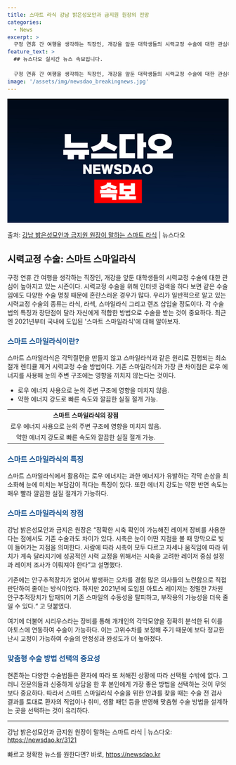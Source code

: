 ```yaml
---
title: 스마트 라식 강남 밝은성모안과 금지원 원장의 전망
categories:
  - News
excerpt: >
  구정 연휴 간 여행을 생각하는 직장인, 개강을 앞둔 대학생들의 시력교정 수술에 대한 관심이 높아지고 있는 시…
feature_text: >
  ## 뉴스다오 실시간 뉴스 속보입니다.

  구정 연휴 간 여행을 생각하는 직장인, 개강을 앞둔 대학생들의 시력교정 수술에 대한 관심이 높아지고 있는 시…
image: '/assets/img/newsdao_breakingnews.jpg'
---
```


![뉴스다오 속보](/assets/img/newsdao_breakingnews.jpg)

<p>출처: <a href="https://newsdao.kr/3121" rel="dofollow">강남 밝은성모안과 금지원 원장이 말하는 스마트 라식</a> | 뉴스다오</p>

<h2 data-ke-size="size26">시력교정 수술: 스마트 스마일라식</h2>
<p data-ke-size="size16">구정 연휴 간 여행을 생각하는 직장인, 개강을 앞둔 대학생들의 시력교정 수술에 대한 관심이 높아지고 있는 시즌이다. 시력교정 수술을 위해 인터넷 검색을 하다 보면 같은 수술임에도 다양한 수술 명칭 때문에 혼란스러운 경우가 많다. 우리가 일반적으로 알고 있는 시력교정 수술의 종류는 라식, 라섹, 스마일라식 그리고 렌즈 삽입술 정도이다. 각 수술법의 특징과 장단점이 달라 자신에게 적합한 방법으로 수술을 받는 것이 중요하다. 최근엔 2021년부터 국내에 도입된 '스마트 스마일라식'에 대해 알아보자.</p>

<h3 data-ke-size="size24"><b><span style="color: #1a5490;">스마트 스마일라식이란?</span></b></h3>
<p data-ke-size="size16">스마트 스마일라식은 각막절편을 만들지 않고 스마일라식과 같은 원리로 진행되는 최소 절개 렌티큘 제거 시력교정 수술 방법이다. 기존 스마일라식과 가장 큰 차이점은 로우 에너지를 사용해 눈의 주변 구조에는 영향을 끼치지 않는다는 것이다.</p>

<ul>
  <li>로우 에너지 사용으로 눈의 주변 구조에 영향을 미치지 않음.</li>
  <li>약한 에너지 강도로 빠른 속도와 깔끔한 실질 절개 가능.</li>
</ul>

<table>
  <tr>
    <td style="text-align: center; height: 17px;"><b>스마트 스마일라식의 장점</b></td>
  </tr>
  <tr>
    <td style="text-align: center; height: 17px;">로우 에너지 사용으로 눈의 주변 구조에 영향을 미치지 않음.</td>
  </tr>
  <tr>
    <td style="text-align: center; height: 17px;">약한 에너지 강도로 빠른 속도와 깔끔한 실질 절개 가능.</td>
  </tr>
</table>

<h3 data-ke-size="size24"><b><span style="color: #1a5490;">스마트 스마일라식의 특징</span></b></h3>
<p data-ke-size="size16">스마트 스마일라식에서 활용하는 로우 에너지는 과한 에너지가 유발하는 각막 손상을 최소화해 눈에 미치는 부담감이 적다는 특징이 있다. 또한 에너지 강도는 약한 반면 속도는 매우 빨라 깔끔한 실질 절개가 가능하다.</p> 

<h3 data-ke-size="size24"><b><span style="color: #1a5490;">스마트 스마일라식의 장점</span></b></h3>
<p data-ke-size="size16">강남 밝은성모안과 금지은 원장은 “정확한 시축 확인이 가능해진 레이저 장비를 사용한다는 점에서도 기존 수술과도 차이가 있다. 시축은 눈이 어떤 지점을 볼 때 망막으로 빛이 들어가는 지점을 의미한다. 사람에 따라 시축이 모두 다르고 자세나 움직임에 따라 위치가 계속 달라지기에 성공적인 시력 교정을 위해서는 시축을 고려한 레이저 중심 설정과 레이저 조사가 이뤄져야 한다”고 설명했다.</p>
<p data-ke-size="size16">기존에는 안구추적장치가 없어서 발생하는 오차를 경험 많은 의사들의 노련함으로 직접 판단하여 줄이는 방식이었다. 하지만 2021년에 도입된 아토스 레이저는 정밀한 7차원 안구추적장치가 탑재되어 기존 스마일의 수동성을 탈피하고, 부작용의 가능성을 더욱 줄일 수 있다.“ 고 덧붙였다.</p>
<p data-ke-size="size16">여기에 더불어 시리우스라는 장비를 통해 개개인의 각막모양을 정확히 분석한 뒤 이를 아토스에 연동하여 수술이 가능하다. 이는 고위수차를 보정해 주기 때문에 보다 정교한 난시 교정이 가능하여 수술의 안정성과 완성도가 더 높아졌다.</p>

<h3 data-ke-size="size24"><b><span style="color: #1a5490;">맞춤형 수술 방법 선택의 중요성</span></b></h3>
<p data-ke-size="size16">현존하는 다양한 수술법들은 환자에 따라 또 처해진 상황에 따라 선택될 수밖에 없다. 그러니 전문의들과 신중하게 상담을 한 후 본인에게 가장 좋은 방법을 선택하는 것이 무엇보다 중요하다. 따라서 스마트 스마일라식 수술을 위한 안과를 찾을 때는 수술 전 검사 결과를 토대로 환자의 직업이나 취미, 생활 패턴 등을 반영해 맞춤형 수술 방법을 설계하는 곳을 선택하는 것이 유리하다.</p>

<hr>
<p data-ke-size="size16">강남 밝은성모안과 금지원 원장이 말하는 스마트 라식 | 뉴스다오: <a href="https://newsdao.kr/3121">https://newsdao.kr/3121</a></p> 

빠르고 정확한 뉴스를 원한다면? 바로, <a href="https://newsdao.kr" rel="dofollow">https://newsdao.kr</a>


